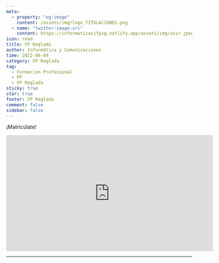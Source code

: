 ```yaml
---
meta: 
  - property: "og:image"
    content: /assets/img/logo_TITULACIONES.png
  - name: "twitter:image:src"
    content: https://informaticacifpvg.netlify.app/assets/img/asir.jpeg
icon: read
title: FP Reglada
author: Informática y Comunicaciones
time: 2022-06-09
category: FP Reglada
tag:
  - Formacion Profesional
  - FP
  - FP Reglada
sticky: true
star: true
footer: FP Reglada
comment: false
sidebar: false
---
```


¡Matricúlate!

<p style="text-align:center;">
<iframe width="560" height="315" src="https://www.youtube.com/embed/2ryF-ds4yfo" title="YouTube video player" frameborder="0" allow="accelerometer; autoplay; clipboard-write; encrypted-media; gyroscope; picture-in-picture" allowfullscreen></iframe>
</p>

<!-- more -->
---